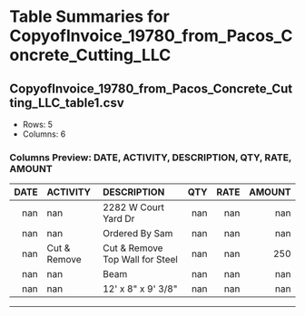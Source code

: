 # Table Summaries for CopyofInvoice_19780_from_Pacos_Concrete_Cutting_LLC

## CopyofInvoice_19780_from_Pacos_Concrete_Cutting_LLC_table1.csv
- Rows: 5
- Columns: 6
### Columns Preview: DATE, ACTIVITY, DESCRIPTION, QTY, RATE, AMOUNT

|   DATE | ACTIVITY     | DESCRIPTION                     |   QTY |   RATE |   AMOUNT |
|-------:|:-------------|:--------------------------------|------:|-------:|---------:|
|    nan | nan          | 2282 W Court Yard Dr            |   nan |    nan |      nan |
|    nan | nan          | Ordered By Sam                  |   nan |    nan |      nan |
|    nan | Cut & Remove | Cut & Remove Top Wall for Steel |   nan |    nan |      250 |
|    nan | nan          | Beam                            |   nan |    nan |      nan |
|    nan | nan          | 12' x 8" x 9' 3/8"              |   nan |    nan |      nan |

---